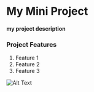 # My Mini Project

#### my project description

### Project Features
1. Feature 1
2. Feature 2
3. Feature 3

![Alt Text](https://www.gstatic.com/mobilesdk/230503_mobilesdk/cloud_storage_-_darkmode.png)
